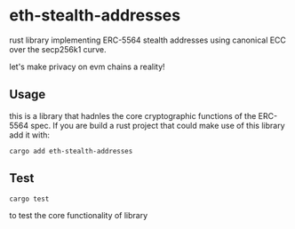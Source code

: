 # eth-stealth-addresses

rust library implementing ERC-5564 stealth addresses using canonical ECC over the secp256k1 curve.

let's make privacy on evm chains a reality!

## Usage

this is a library that hadnles the core cryptographic functions of the ERC-5564 spec. If you are build a rust project that could make use of this library add it with:

```
cargo add eth-stealth-addresses
```

## Test

```
cargo test
```

to test the core functionality of library
